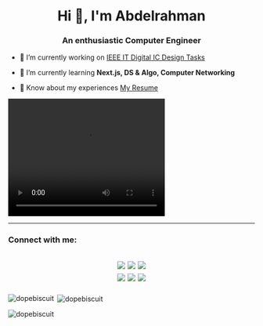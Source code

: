 <h1 align="center">Hi 👋, I'm Abdelrahman</h1>
<h3 align="center">An enthusiastic Computer Engineer</h3>

- 🔭 I’m currently working on [IEEE IT Digital IC Design Tasks](https://github.com/DopeBiscuit/IEEE-Digital-IC-Design)

- 🌱 I’m currently learning **Next.js, DS & Algo, Computer Networking**

- 📄 Know about my experiences [My Resume](https://drive.google.com/file/d/1Np91epHP95wkJKSACQgpPWMwDm6dnieT/view?usp=sharing)



<video width="320" height="240" loop autoplay>
  <source src="https://github.com/DopeBiscuit/DopeBiscuit/assets/113354809/e3e27416-469f-43e1-9853-7dd02acc670d" type="video/mp4">
</video>






---

<section>
  <h3 align="left">Connect with me:</h3>

  <h2 align="center">

  [![](https://img.shields.io/badge/LinkedIn-0077B5?style=for-the-badge&logo=linkedin&logoColor=white)](https://linkedin.com/in/abdelrahmanhany2026)
  [![](https://img.shields.io/badge/Codeforces-445f9d?style=for-the-badge&logo=Codeforces&logoColor=white)](https://codeforces.com/profile/DopeBiscuit)
  [![](https://img.shields.io/badge/Discord-5865F2?style=for-the-badge&logo=discord&logoColor=white)](https://discordapp.com/users/275976706337275906)
  <br>
  [![](https://img.shields.io/badge/Steam-000000?style=for-the-badge&logo=steam&logoColor=white)](https://steamcommunity.com/id/Daimyr/)
  [![](https://img.shields.io/badge/Spotify-1ED760?&style=for-the-badge&logo=spotify&logoColor=white)](https://open.spotify.com/user/313rww4ukenviazhchudl7gmwvsa?si=6c3e6b7d216b4f56)
  [![](https://img.shields.io/badge/Gmail-D14836?style=for-the-badge&logo=gmail&logoColor=white)](mailto:abdulrahman.hany003@gmail.com)  
    
  </h2>
</section>

<p><img align="left" src="https://github-readme-stats.vercel.app/api/top-langs?username=dopebiscuit&show_icons=true&locale=en&layout=compact" alt="dopebiscuit" /></p>

<p>&nbsp;<img align="center" src="https://github-readme-stats.vercel.app/api?username=dopebiscuit&show_icons=true&locale=en" alt="dopebiscuit" /></p>

<p><img align="center" src="https://github-readme-streak-stats.herokuapp.com/?user=dopebiscuit&" alt="dopebiscuit" /></p>
